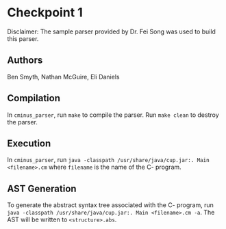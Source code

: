 # Checkpoint 1
Disclaimer: The sample parser provided by Dr. Fei Song was used to build this parser.

## Authors
Ben Smyth, Nathan McGuire, Eli Daniels

## Compilation
In `cminus_parser`, run `make` to compile the parser.
Run `make clean` to destroy the parser.

## Execution
In `cminus_parser`, run `java -classpath /usr/share/java/cup.jar:. Main <filename>.cm`
where `filename` is the name of the C- program.

## AST Generation
To generate the abstract syntax tree associated with the C- program, run
`java -classpath /usr/share/java/cup.jar:. Main <filename>.cm -a`. The AST will be written to
`<structure>.abs`.

